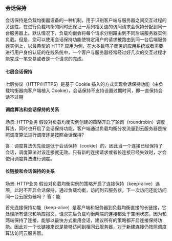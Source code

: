 ### 会话保持
会话保持是负载均衡器设备的一种机制，用于识别客户端与服务器之间交互过程的关连性，在进行负载均衡的同时还保证一系列相关连的访问请求会保持分配到同一台服务器上。默认情况下，负载均衡会将每个请求分别路由到不同后端服务器实例负载。但是，您可以使用会话保持功能使特定用户的请求被路由到同一台后端服务器实例上，以最典型的 HTTP 应用为例，在大多数电子商务的应用系统或者需要进行用户身份认证的在线系统中，一个客户与服务器经常经过好几次的交互过程才能完成一笔交易或者是一个请求的完成。


#### 七层会话保持
七层协议（HTTP/HTTPS）是基于 Cookie 插入的方式实现会话保持功能（由负载均衡器向客户端植入 Cookie），会话保持不支持设置过期时间，即一直保持会话不过期


#### 调度算法和会话保持的关系
场景: HTTP业务
假设对负载均衡实例创建的策略开启了轮询（roundrobin）调度算法，同时也开启了会话保持功能，客户端通过负载均衡分发流量到云服务器是按照调度算法进行调度还是按照会话保持?

答：调度算法优先级是低于会话保持（cookie）的，因此当一个连接已经保持了会话，调度算法对该连接就无效。只有新的连接请求或者长连接已经失效时，才会使用调度算法进行调度。


#### 长链接和会话保持的关系
场景: HTTP业务
假设对负载均衡实例的策略开启了连接保持（keep-alive）选项，此时不开启会话保持，通过负载均衡，访问到云服务器，下一次访问还能访问同一台云服务器吗？
答：能

首先连接保持功能（keep-alive）是客户端和服务器到负载均衡直接的长链接，它处理所有请求和响应报文，请求完后负载均衡两端的连接都处于空闲状态，因为和两端保持了连接，能够以最快方式重用会话，建议所有的策略都开启连接保持功能。因此对一个长链接来说是能够访问到相同云服务器，对于新建连接仍按照调度算法访问云服务器。

